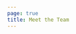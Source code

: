 ```yaml
---
page: true
title: Meet the Team
---
```


<script setup>
import TeamPage from './team/TeamPage.vue'
</script>

<TeamPage />
